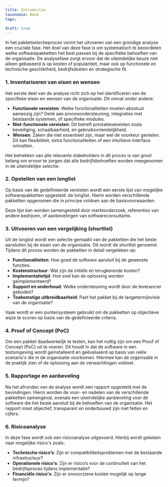 ```yaml
---
title: Introductie
taxonomie: None
tags:

draft: true 
---
```

In het pakketselectieproces vormt het uitvoeren van een grondige analyse een cruciale fase. Het doel van deze fase is om systematisch te beoordelen welke softwarepakketten het best passen bij de specifieke behoeften van de organisatie. De analysefase zorgt ervoor dat de uiteindelijke keuze niet alleen gebaseerd is op kosten of populariteit, maar ook op functionele en technische geschiktheid, bedrijfsdoelen en strategische fit.

### 1. Inventariseren van eisen en wensen
   Het eerste deel van de analyse richt zich op het identificeren van de specifieke eisen en wensen van de organisatie. Dit omvat onder andere:
   - **Functionele vereisten**: Welke functionaliteiten moeten absoluut aanwezig zijn? Denk aan procesondersteuning, integraties met bestaande systemen, of specifieke modules.
   - **Niet-functionele vereisten**: Dit betreft prestatievereisten zoals beveiliging, schaalbaarheid, en gebruiksvriendelijkheid.
   - **Wensen**: Zaken die niet essentieel zijn, maar wel de voorkeur genieten. Dit kan flexibiliteit, extra functionaliteiten of een intuïtieve interface omvatten.

   Het betrekken van alle relevante stakeholders in dit proces is van groot belang om ervoor te zorgen dat alle bedrijfsbehoeften worden meegenomen in de uiteindelijke selectie.

### 2. Opstellen van een longlist
   Op basis van de gedefinieerde vereisten wordt een eerste lijst van mogelijke softwarepakketten opgesteld: de longlist. Hierin worden verschillende pakketten opgenomen die in principe voldoen aan de basisvoorwaarden.

   Deze lijst kan worden samengesteld door marktonderzoek, referenties van andere bedrijven, of aanbevelingen van softwareconsultants.

### 3. Uitvoeren van een vergelijking (shortlist)
   Uit de longlist wordt een selectie gemaakt van de pakketten die het beste aansluiten bij de eisen van de organisatie. Dit wordt de shortlist genoemd. Tijdens dit proces worden de pakketten in detail vergeleken op:
   - **Functionaliteiten**: Hoe goed de software aansluit bij de gewenste functies.
   - **Kostenstructuur**: Wat zijn de initiële en terugkerende kosten?
   - **Implementatietijd**: Hoe snel kan de oplossing worden geïmplementeerd?
   - **Support en onderhoud**: Welke ondersteuning wordt door de leverancier geboden?
   - **Toekomstige uitbreidbaarheid**: Past het pakket bij de langetermijnvisie van de organisatie?

   Vaak wordt er een puntensysteem gebruikt om de pakketten op objectieve wijze te scoren op basis van de gedefinieerde criteria.

### 4. **Proof of Concept (PoC)**
   Om een pakket daadwerkelijk te testen, kan het nuttig zijn om een Proof of Concept (PoC) uit te voeren. Dit houdt in dat de software in een testomgeving wordt geïnstalleerd en geëvalueerd op basis van reële scenario's die in de organisatie voorkomen. Hiermee kan de organisatie in de praktijk zien of de oplossing aan de verwachtingen voldoet.

### 5. **Rapportage en aanbeveling**
   Na het afronden van de analyse wordt een rapport opgesteld met de bevindingen. Hierin worden de voor- en nadelen van de verschillende pakketten samengevat, evenals een uiteindelijke aanbeveling voor de software die het beste aansluit bij de behoeften van de organisatie. Het rapport moet objectief, transparant en onderbouwd zijn met feiten en cijfers.

### 6. **Risicoanalyse**
   In deze fase wordt ook een risicoanalyse uitgevoerd. Hierbij wordt gekeken naar mogelijke risico's zoals:
   - **Technische risico’s**: Zijn er compatibiliteitsproblemen met de bestaande infrastructuur?
   - **Operationele risico's**: Zijn er risico’s voor de continuïteit van het bedrijfsproces tijdens implementatie?
   - **Financiële risico's**: Zijn er onvoorziene kosten mogelijk op lange termijn?